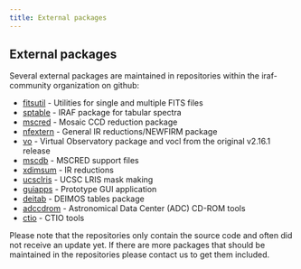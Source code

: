 ```yaml
---
title: External packages
---
```


## External packages

Several external packages are maintained in repositories within the
iraf-community organization on github:

* [fitsutil](https://github.com/iraf-community/fitsutil) -
  Utilities for single and multiple FITS files
* [sptable](https://github.com/iraf-community/sptable) -
  IRAF package for tabular spectra
* [mscred](https://github.com/iraf-community/mscred) -
  Mosaic CCD reduction package
* [nfextern](https://github.com/iraf-community/nfextern) -
  General IR reductions/NEWFIRM package 
* [vo](https://github.com/iraf-community/vo) -
  Virtual Observatory package and vocl from the original v2.16.1 release
* [mscdb](https://github.com/iraf-community/mscdb) -
  MSCRED support files
* [xdimsum](https://github.com/iraf-community/xdimsum) -
  IR reductions
* [ucsclris](https://github.com/iraf-community/ucsclris) -
  UCSC LRIS mask making
* [guiapps](https://github.com/iraf-community/guiapps) -
  Prototype GUI application 
* [deitab](https://github.com/iraf-community/deitab) -
  DEIMOS tables package 
* [adccdrom](https://github.com/iraf-community/adccdrom) -
  Astronomical Data Center (ADC) CD-ROM tools
* [ctio](https://github.com/iraf-community/ctio) -
  CTIO tools

Please note that the repositories only contain the source code and often did
not receive an update yet. If there are more packages that should be
maintained in the repositories please contact us to get them included.
